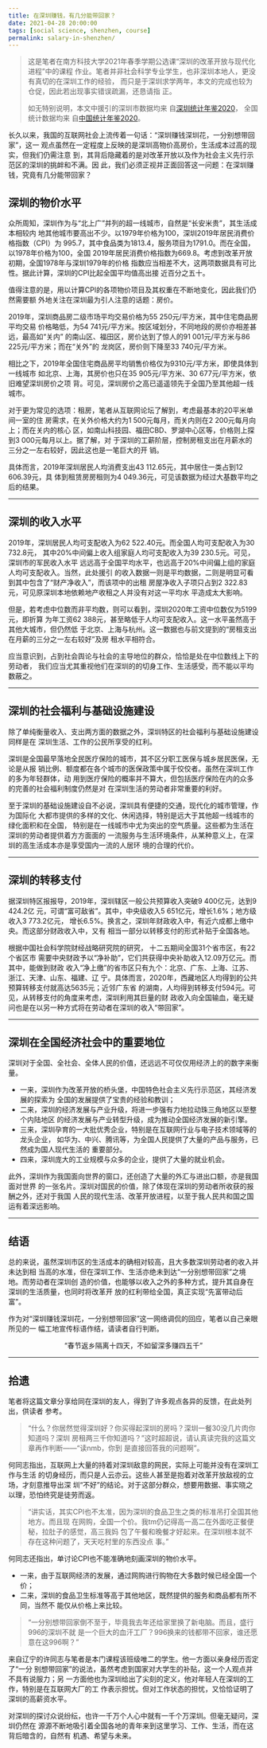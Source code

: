 ```yaml
---
title: 在深圳赚钱，有几分能带回家？
date: 2021-04-28 20:00:00
tags: [social science, shenzhen, course]
permalink: salary-in-shenzhen/
---
```


> 这是笔者在南方科技大学2021年春季学期公选课“深圳的改革开放与现代化进程”中的课程
> 作业。笔者并非社会科学专业学生，也非深圳本地人，更没有真切的在深圳工作的经验，
> 而只是于深圳求学两年，本文的完成也较为仓促，因此若出现事实错误疏漏，还恳请指
> 正。
>
> 如无特别说明，本文中援引的深圳市数据均来
> 自[深圳统计年鉴2020](http://tjj.sz.gov.cn/attachment/0/736/736628/8386382.pdf)，
> 全国统计数据均来
> 自[中国统计年鉴2020](http://www.stats.gov.cn/tjsj/ndsj/2020/indexch.htm)。

长久以来，我国的互联网社会上流传着一句话：“深圳赚钱深圳花，一分别想带回家”，这一
观点虽然在一定程度上反映的是深圳高物价高房价，生活成本过高的现实，但我们仍需注意
到，其背后隐藏着的是对改革开放以及作为社会主义先行示范区的深圳的挑衅和不满。因
此，我们必须正视并正面回答这一问题：在深圳赚钱，究竟有几分能带回家？

<!-- more -->

## 深圳的物价水平

众所周知，深圳作为与“北上广”并列的超一线城市，自然是“长安米贵”，其生活成本相较内
地其他城市要高出不少。以1979年价格为100，深圳2019年居民消费价格指数（CPI）为
995.7，其中食品类为1813.4，服务项目为1791.0。而在全国，以1978年价格为100，全国
2019年居民消费价格指数为669.8。考虑到改革开放初期，全国1978年与深圳1979年的价格
指数应当相差不大，这两项数据具有可比性。据此计算，深圳的CPI比起全国平均值高出接
近百分之五十。

值得注意的是，用以计算CPI的各项物价项目及其权重在不断地变化，因此我们仍然需要额
外地关注在深圳最为引人注意的话题：房价。

2019年，深圳商品房二级市场平均交易价格为55 250元/平方米，其中住宅商品房平均交易
价格略低，为54 741元/平方米。按区域划分，不同地段的房价亦相差甚远，最高如“关内”
的南山区、福田区，房价达到了惊人的91 001元/平方米与86 225元/平方米；而在“关外”的
龙岗区，房价则下降至33 740元/平方米。

相比之下，2019年全国住宅商品房平均销售价格仅为9310元/平方米，即使具体到一线城市
如北京、上海，其房价也只在35 905元/平方米、30 677元/平方米，依旧难望深圳房价之项
背。可见，深圳房价之高已遥遥领先于全国乃至其他超一线城市。

对于更为常见的选项：租房，笔者从互联网论坛了解到，考虑最基本的20平米单间一室的住
房需求，在关外价格大约为1 500元每月，而关内则在2 200元每月向上；而在关内的核心
区，如南山科技园、福田CBD、罗湖中心区等，价格则上探到3 000元每月以上。据了解，对
于深圳的工薪阶层，控制房租支出在月薪水的三分之一左右较好，因此这也是一笔巨大的开
销。

具体而言，2019年深圳居民人均消费支出43 112.65元，其中居住一类占到12 606.39元，具
体到租赁房房租则为4 049.36元，可见该数据为经过大基数平均之后的结果。

---

## 深圳的收入水平

2019年，深圳居民人均可支配收入为62 522.40元。而全国人均可支配收入为30 732.8元，
其中20%中间偏上收入组家庭人均可支配收入为39 230.5元。可见，深圳市的军民收入水平
远远高于全国平均水平，也远高于20%中间偏上组的家庭人均可支配收入。当然，此处援引
的收入数据一则是平均数据，二则是明显可看到其中包含了“财产净收入”，而该项中的出租
房屋净收入子项只占到2 322.83元，可见原深圳本地依赖地产收租之人并没有对这一平均水
平造成太大影响。

但是，若考虑中位数而非平均数，则可以看到，深圳2020年工资中位数仅为5199元，即折算
为年工资62 388元，甚至略低于人均可支配收入。这一水平虽然高于其他大城市，但仍然低
于北京、上海与杭州。这一数据也与前文提到的“房租支出在月薪的三分之一左右较好”及房
租水平相符合。

应当意识到，占到社会舆论与社会的主导地位的群众，恰恰是处在中位数线上下的劳动者，
我们应当尤其重视他们在深圳的的切身工作、生活感受，而不能以平均数蔽之。

---

## 深圳的社会福利与基础设施建设

除了单纯衡量收入、支出两方面的数据之外，深圳特区的社会福利与基础设施建设同样是在
深圳生活、工作的公民所享受的红利。

深圳是全国最早落地全民医疗保险的城市，其不区分职工医保与城乡居民医保，无论是从报
销比例、额度都在各个城市的医保政策中属于佼佼者。虽然在深圳工作的多为年轻群体，动
用到医疗保险的概率并不算大，但包括医疗保险在内的众多的完善的社会福利制度仍然是对
在深圳生活的劳动者非常重要的利好。

至于深圳的基础设施建设自不必说，深圳具有便捷的交通，现代化的城市管理，作为国际化
大都市提供的多样的文化、休闲选择，特别是远大于其他超一线城市的绿化面积和在全国，
特别是在一线城市中尤为突出的空气质量。这些都为生活在深圳的劳动者提供着方方面面的
一流服务与生活环境条件，从某种意义上，在深圳的高生活成本亦是享受国内一流的人居环
境的合理的代价。

---

## 深圳的转移支付

据深圳特区报报导，2019年，深圳辖区一般公共预算收入突破9 400亿元，达到9 424.2亿
元，可谓“富可敌省”。其中，中央级收入5 651亿元，增长1.6%；地方级收入3 773.2亿元，
增长6.5%。换言之，深圳年财政收入中，有近六成都上缴中央。而这部分财政收入中，又有
相当一部分以转移支付的形式补贴于全国各地。

根据中国社会科学院财经战略研究院的研究， 十二五期间全国31个省市区，有22个省区市
需要中央财政予以“净补助”，它们共获得中央补助收入12.09万亿元。而其中，能做到财政
收入“净上缴”的省市区只有九个：北京、广东、上海、江苏、浙江、天津、山东、福建、辽
宁。具体而言，2020年，西藏地区人均得到的公共预算转移支付就高达5635元；近邻广东省
的湖南，人均得到转移支付594元。可见，从转移支付的角度来考虑，深圳利用其巨量的财
政收入向全国输血，毫无疑问也是在以另一种方式将在劳动者在深圳的收入“带回家”。

---

## 深圳在全国经济社会中的重要地位

深圳对于全国、全社会、全体人民的价值，还远远不可仅仅用经济上的的数字来衡量。

- 一来，深圳作为改革开放的桥头堡，中国特色社会主义先行示范区，其经济发展的探索为
  全国的发展提供了宝贵的经验和教训；
- 二来，深圳的经济发展与产业升级，将进一步强有力地拉动珠三角地区以至整个内陆地区
  的经济发展与产业转型升级，成为推动全国经济发展的新引擎。
- 三来，深圳孕育的一大批优秀企业，特别是在互联网行业与电子技术领域等的龙头企业，
  如华为、中兴、腾讯等，为全国人民提供了大量的产品与服务，已然成为国人现代生活的
  重要部分。
- 四来，深圳庞大的工业规模与众多的企业，提供了大量的就业机会。

此外，深圳作为我国面向世界的窗口，还创造了大量的外汇与进出口额，亦是我国面对世界
的一张名片。深圳对国民的价值，除了体现在深圳的劳动者所收获的报酬之外，还对于我国
人民的现代生活、改革开放进程，以至于我人民共和国之国运有着深远影响。

---

## 结语

总的来说，虽然深圳市区的生活成本的确相对较高，且大多数深圳劳动者的收入并未达到相
当高的水准，但在深圳工作、生活亦绝未到达“一分别想带回家”之境地。而劳动者在深圳创
造的价值，也能够以收入之外的多种方式，提升其自身在深圳的生活质量，也同时将改革开
放的红利带给全国，真正实现“先富带动后富”。

作为对“深圳赚钱深圳花，一分别想带回家”这一网络调侃的回应，笔者以自己亲眼所见的一
幅工地宣传标语作结，请读者自行判断。

<center>“春节返乡隔离十四天，不如留深多赚四五千”</center>

---

## 拾遗

笔者将这篇文章分享给同在深圳的友人，得到了许多观点各异的反馈，在此处列出，供读者
参考。

> “什么？你居然觉得深圳好？你买得起深圳的房吗？深圳一餐30没几片肉你知道吗？深圳
> 房租两三千你知道吗？”这时超超说，请认真读完我的这篇文章再作判断——“读nmb，你到
> 是直接回答我的问题啊”。

何同志指出，互联网上大量的持着对深圳敌意的网民，实际上可能并没有在深圳工作与生活
的切身经历，而只是人云亦云。这些人甚至是抱着对改革开放敌视的立场，才刻意推导出深
圳“不好”的结论。对于这部分群众，想要用数据、事实晓之以理，恐怕终究是徒劳而返。

> “讲实话，其实CPI也不太准，因为深圳的食品卫生之类的标准吊打全国其他地方。而且现
> 在网购，全国一个价。我tm仍记得高一高二在外面吃正餐便秘，拉肚子的感觉，高三我妈
> 包了午餐和晚餐才好起来。在深圳根本就不存在这种问题了，天天吃村里的东西没点
> 事。”

何同志还指出，单讨论CPI也不能准确地刻画深圳的物价水平。

- 一来，由于互联网经济的发展，通过网购进行购物在大多数时候已经全国一个价；
- 二来，深圳的食品卫生标准等高于其他地区，既然提供的服务和商品都有所不同，当然不
  能仅从价格上来比较。

> “一分别想带回家倒不至于，毕竟我去年还给家里换了新电脑。而且，盛行996的深圳不就
> 是一个巨大的血汗工厂？996换来的钱都带不回家，谁还愿意在这996啊？”

来自辽宁的许同志与笔者是本门课程该班级唯二的学生。他一方面以亲身经历否定了“一分
别想带回家”的说法，虽然考虑到国家对大学生的补贴，这一个人观点并不具有说服力；另
一方面他也为深圳给出了尖刻的定义，他对年轻人在深圳的工作，特别是在互联网大厂的工
作表示担忧。但对工作状态的担忧，又恰恰证明了深圳的高薪资水平。

对深圳的探讨众说纷纭，也许一千万个人心中就有一千个万深圳。但毫无疑问，深圳仍然在
源源不断地吸引着全国各地的青年来到这里学习、工作、生活，而在这背后暗含的，自然有
机遇、希望与未来。
